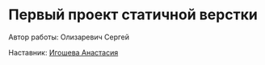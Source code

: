<h1>Первый проект статичной верстки</h1>

Автор работы: Олизаревич Сергей

Наставник: <a href="https://github.com/igosheva">Игошева Анастасия</a>
